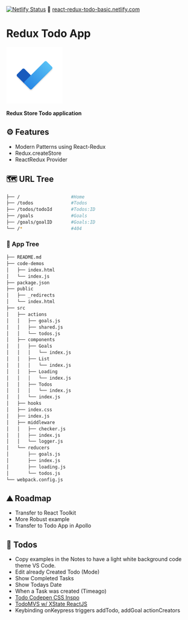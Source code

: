 [![Netlify Status](https://api.netlify.com/api/v1/badges/d56e4b2f-0796-43ab-8f4e-419b63d6ab6e/deploy-status)](https://app.netlify.com/sites/react-redux-todo-basic/deploys)
🔗 [react-redux-todo-basic.netlify.com](https://react-redux-todo-basic.netlify.app)

# Redux Todo App

<img src="https://raw.githubusercontent.com/moisestech/redux-store/master/public/assets/todos.png" width="150px"/>

**Redux Store Todo application**

## ⚙ Features

- Modern Patterns using React-Redux
- Redux.createStore
- ReactRedux Provider

## 🗺 URL Tree

```bash
├── /                   #Home
├── /todos              #Todos
├── /todos/todoId       #Todos:ID
├── /goals              #Goals
├── /goals/goalID       #Goals:ID
└── /*                  #404
```

### 🌿 App Tree

```bash
├── README.md
├── code-demos
│   ├── index.html
│   └── index.js
├── package.json
├── public
│   ├── _redirects
│   └── index.html
├── src
│   ├── actions
│   │   ├── goals.js
│   │   ├── shared.js
│   │   └── todos.js
│   ├── components
│   │   ├── Goals
│   │   │   └── index.js
│   │   ├── List
│   │   │   └── index.js
│   │   ├── Loading
│   │   │   └── index.js
│   │   ├── Todos
│   │   │   └── index.js
│   │   └── index.js
│   ├── hooks
│   ├── index.css
│   ├── index.js
│   ├── middleware
│   │   ├── checker.js
│   │   ├── index.js
│   │   └── logger.js
│   └── reducers
│       ├── goals.js
│       ├── index.js
│       ├── loading.js
│       └── todos.js
└── webpack.config.js
```

## ⛰️ Roadmap

- Transfer to React Toolkit
- More Robust example
- Transfer to Todo App in Apollo

## 📝 Todos

- Copy examples in the Notes to have a light white background code theme VS Code.
- Edit already Created Todo (Mode)
- Show Completed Tasks
- Show Todays Date
- When a Task was created (Timeago)
- [Todo Codepen CSS Inspo](https://codepen.io/franklynroth/pen/ZYeaBd)
- [TodoMVS w/ XState ReactJS](https://xstate.js.org/docs/examples/todomvc.html#todomvc-with-react)
- Keybinding onKeypress triggers addTodo, addGoal actionCreators
